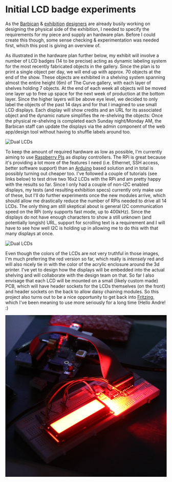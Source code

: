 # Initial LCD badge experiments

As the [Barbican](http://barbican.org.uk) & [exhibition](http://fiftynineproductions.co.uk) [designers](http://abrogers.com) are already busily working on designing the physical side of the exhibition, I needed to specify the requirements for my piece and supply an hardware plan. Before I could create this though, some sense checking & experimentation was needed first, which this post is giving an overview of.

As illustrated in the hardware plan further below, my exhibit will involve a number of LCD badges (14 to be precise) acting as dynamic labeling system for the most recently fabricated objects in the gallery. Since the plan is to print a single object per day, we will end up with approx. 70 objects at the end of the show. These objects are exhibited in a shelving system spanning almost the entire height (6m) of The Curve gallery, with each layer of shelves holding 7 objects. At the end of each week all objects will be moved one layer up to free up space for the next week of production at the bottom layer. Since the higher layers will be above eye level, we decided to only label the objects of the past 14 days and for that I imagined to use small LCD displays. Each display will show credits and an URL for its associated object and the dynamic nature simplifies the re-shelving the objects: Once the physical re-shelving is completed each Sunday night/Monday AM, the Barbican staff can update the displays via the admin component of the web app/design tool without having to shuffle labels around too.

![Dual LCDs](../project_images/20140225-dual-lcd.jpg)

To keep the amount of required hardware as low as possible, I'm currently aiming to use [Raspberry PIs](http://raspberrypi.org) as display controllers. The RPi is great because it's providing a lot more of the features I need (i.e. Ethernet, SSH access, better software support) than an [Arduino](http://arduino.cc) based solution and in total is possibly turning out cheaper too. I've followed a couple of tutorials (see links below) to test drive two 16x2 LCDs with the RPi and am pretty happy with the results so far. Since I only had a couple of non-I2C enabled displays, my tests (and resulting exhibition specs) currently only make use of these, but I'll do further experiments once the new modules arrive, which should allow me drastically reduce the number of RPis needed to drive all 14 LCDs. The only thing am still skeptical about is general I2C communication speed on the RPi (only supports fast mode, up to 400kHz). Since the displays do not have enough characters to show a still unknown (and potentially longish) URL, support for scrolling text is a requirement and I will have to see how well I2C is holding up in allowing me to do this with that many displays at once.

![Dual LCDs](../project_images/20140225-lcd-orange.JPG)

Even though the colors of the LCDs are not very truthful in those images, I'm much preferring the red version so far, which really is *intensely* red and will also nicely tie in with the color of the acrylic enclosure around the 3d printer. I've yet to design how the displays will be embedded into the actual shelving and will collaborate with the design team on that. So far I also envisage that each LCD will be mounted on a small (likely custom made) PCB, which will have header sockets for the LCDs themselves (on the front) and header sockets on the back to allow daisy chaining modules. So this project also turns out to be a nice opportunity to get back into [Fritzing](http://fritzing.org), which I've been meaning to use more seriously for a long time (Hello Andre! :)

![Dual LCDs](../project_images/20140225-rpi-lcd-glow.jpg)
